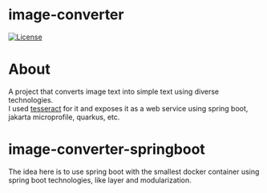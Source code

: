 # image-converter

[![License](https://img.shields.io/badge/License-Apache%202.0-blue.svg)](https://opensource.org/licenses/Apache-2.0)

# About

A project that converts image text into simple text using diverse technologies.  
I used [tesseract](https://github.com/tesseract-ocr/tesseract) for it and exposes it as a web service using spring boot, jakarta microprofile, quarkus, etc. 

# image-converter-springboot

The idea here is to use spring boot with the smallest docker container using spring boot technologies, like layer and modularization.
